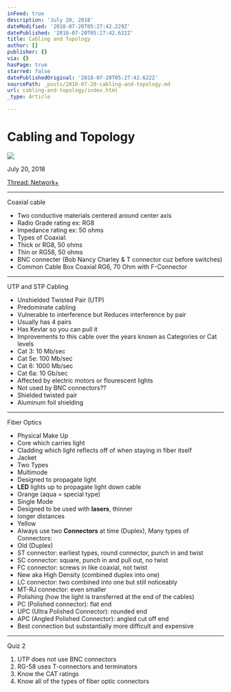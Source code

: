 ```yaml
---
inFeed: true
description: 'July 20, 2018'
dateModified: '2018-07-20T05:27:42.229Z'
datePublished: '2018-07-20T05:27:42.622Z'
title: Cabling and Topology
author: []
publisher: {}
via: {}
hasPage: true
starred: false
datePublishedOriginal: '2018-07-20T05:27:42.622Z'
sourcePath: _posts/2018-07-20-cabling-and-topology.md
url: cabling-and-topology/index.html
_type: Article

---
```

# Cabling and Topology
![](https://the-grid-user-content.s3-us-west-2.amazonaws.com/1e0ec187-7ac9-48ad-94a6-0ead15f79f9a.jpg)

July 20, 2018

[Thread: Network+][0]

---

Coaxial cable

* Two conductive materials centered around center axis
* Radio Grade rating ex: RG8
* Impedance rating ex: 50 ohms
* Types of Coaxial:
* Thick or RG8, 50 ohms
* Thin or RG58, 50 ohms
* BNC connecter (Bob Nancy Charley & T connector cuz before switches)
* Common Cable Box Coaxial RG6, 70 Ohm with F-Connector

---

UTP and STP Cabling

* Unshielded Twisted Pair (UTP)
* Predominate cabling
* Vulnerable to interference but Reduces interference by pair
* Usually has 4 pairs
* Has Kevlar so you can pull it
* Improvements to this cable over the years known as Categories or Cat levels
* Cat 3: 10 Mb/sec
* Cat 5e: 100 Mb/sec
* Cat 6: 1000 Mb/sec
* Cat 6a: 10 Gb/sec
* Affected by electric motors or flourescent lights
* Not used by BNC connectors??
* Shielded twisted pair 
* Aluminum foil shielding

---

Fiber Optics

* Physical Make Up
* Core which carries light
* Cladding which light reflects off of when staying in fiber itself
* Jacket
* Two Types
* Multimode
* Designed to propagate light
* **LED** lights up to propagate light down cable
* Orange (aqua = special type)
* Single Mode
* Designed to be used with **lasers**, thinner
* longer distances
* Yellow
* Always use two **Connectors** at time (Duplex), Many types of Connectors:
* Old (Duplex)
* ST connector: earliest types, round connector, punch in and twist
* SC connector: square, punch in and pull out, no twist
* FC connector: screws in like coaxial, not twist
* New aka High Density (combined duplex into one) 
* LC connector: two combined into one but still noticeably 
* MT-RJ connector: even smaller
* Polishing (how the light is transferred at the end of the cables)
* PC (Polished connector): flat end
* UPC (Ultra Polished Connector): rounded end
* APC (Angled Polished Connector): angled cut off end
* Best connection but substantially more difficult and expensive

---

Quiz 2

1. UTP does not use BNC connectors
2. RG-58 uses T-connectors and terminators
3. Know the CAT ratings
4. Know all of the types of fiber optic connectors


[0]: http://ryanroe.io/thread-network/